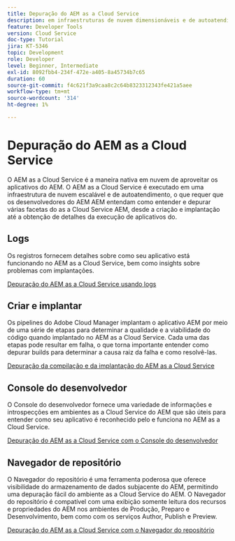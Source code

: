 ```yaml
---
title: Depuração do AEM as a Cloud Service
description: em infraestruturas de nuvem dimensionáveis e de autoatendimento, o que faz com que o exija que os desenvolvedores de AEM entendam como entender e depurar várias facetas do AEM as a Cloud Service AEM, desde a criação e implantação até a obtenção de detalhes sobre a execução de aplicativos do.
feature: Developer Tools
version: Cloud Service
doc-type: Tutorial
jira: KT-5346
topic: Development
role: Developer
level: Beginner, Intermediate
exl-id: 8092fbb4-234f-472e-a405-8a45734b7c65
duration: 60
source-git-commit: f4c621f3a9caa8c2c64b8323312343fe421a5aee
workflow-type: tm+mt
source-wordcount: '314'
ht-degree: 1%

---
```


# Depuração do AEM as a Cloud Service

O AEM as a Cloud Service é a maneira nativa em nuvem de aproveitar os aplicativos do AEM. O AEM as a Cloud Service é executado em uma infraestrutura de nuvem escalável e de autoatendimento, o que requer que os desenvolvedores do AEM AEM entendam como entender e depurar várias facetas do as a Cloud Service AEM, desde a criação e implantação até a obtenção de detalhes da execução de aplicativos do.

## Logs

Os registros fornecem detalhes sobre como seu aplicativo está funcionando no AEM as a Cloud Service, bem como insights sobre problemas com implantações.

[Depuração do AEM as a Cloud Service usando logs](./logs.md)

## Criar e implantar

Os pipelines do Adobe Cloud Manager implantam o aplicativo AEM por meio de uma série de etapas para determinar a qualidade e a viabilidade do código quando implantado no AEM as a Cloud Service. Cada uma das etapas pode resultar em falha, o que torna importante entender como depurar builds para determinar a causa raiz da falha e como resolvê-las.

[Depuração da compilação e da implantação do AEM as a Cloud Service](./build-and-deployment.md)

## Console do desenvolvedor

O Console do desenvolvedor fornece uma variedade de informações e introspecções em ambientes as a Cloud Service do AEM que são úteis para entender como seu aplicativo é reconhecido pelo e funciona no AEM as a Cloud Service.

[Depuração do AEM as a Cloud Service com o Console do desenvolvedor](./developer-console.md)

## Navegador de repositório

O Navegador do repositório é uma ferramenta poderosa que oferece visibilidade do armazenamento de dados subjacente do AEM, permitindo uma depuração fácil do ambiente as a Cloud Service do AEM. O Navegador do repositório é compatível com uma exibição somente leitura dos recursos e propriedades do AEM nos ambientes de Produção, Preparo e Desenvolvimento, bem como com os serviços Author, Publish e Preview.

[Depuração do AEM as a Cloud Service com o Navegador do repositório](./repository-browser.md)
